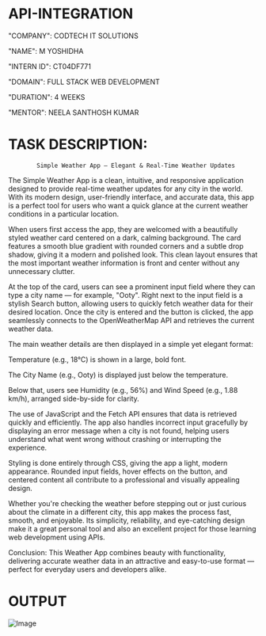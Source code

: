 # API-INTEGRATION

"COMPANY": CODTECH IT SOLUTIONS

"NAME": M YOSHIDHA

"INTERN ID": CT04DF771

"DOMAIN": FULL STACK WEB DEVELOPMENT

"DURATION": 4 WEEKS

"MENTOR": NEELA SANTHOSH KUMAR



# TASK DESCRIPTION:
            Simple Weather App – Elegant & Real-Time Weather Updates
The Simple Weather App is a clean, intuitive, and responsive application designed to provide real-time weather updates for any city in the world. With its modern design, user-friendly interface, and accurate data, this app is a perfect tool for users who want a quick glance at the current weather conditions in a particular location.

When users first access the app, they are welcomed with a beautifully styled weather card centered on a dark, calming background. The card features a smooth blue gradient with rounded corners and a subtle drop shadow, giving it a modern and polished look. This clean layout ensures that the most important weather information is front and center without any unnecessary clutter.

At the top of the card, users can see a prominent input field where they can type a city name — for example, "Ooty". Right next to the input field is a stylish Search button, allowing users to quickly fetch weather data for their desired location. Once the city is entered and the button is clicked, the app seamlessly connects to the OpenWeatherMap API and retrieves the current weather data.

The main weather details are then displayed in a simple yet elegant format:

Temperature (e.g., 18°C) is shown in a large, bold font.

The City Name (e.g., Ooty) is displayed just below the temperature.

Below that, users see Humidity (e.g., 56%) and Wind Speed (e.g., 1.88 km/h), arranged side-by-side for clarity.

The use of JavaScript and the Fetch API ensures that data is retrieved quickly and efficiently. The app also handles incorrect input gracefully by displaying an error message when a city is not found, helping users understand what went wrong without crashing or interrupting the experience.

Styling is done entirely through CSS, giving the app a light, modern appearance. Rounded input fields, hover effects on the button, and centered content all contribute to a professional and visually appealing design.

Whether you're checking the weather before stepping out or just curious about the climate in a different city, this app makes the process fast, smooth, and enjoyable. Its simplicity, reliability, and eye-catching design make it a great personal tool and also an excellent project for those learning web development using APIs.

 Conclusion: This Weather App combines beauty with functionality, delivering accurate weather data in an attractive and easy-to-use format — perfect for everyday users and developers alike.



 # OUTPUT


 ![Image](https://github.com/user-attachments/assets/f91789a5-3a70-43ba-b7a3-fd23fe55594b)


          
       
